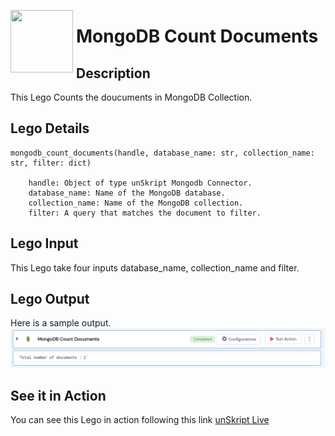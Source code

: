 [<img align="left" src="https://unskript.com/assets/favicon.png" width="100" height="100" style="padding-right: 5px">](https://unskript.com/assets/favicon.png) 
<h1>MongoDB Count Documents</h1>

## Description
This Lego Counts the doucuments in  MongoDB Collection.


## Lego Details

    mongodb_count_documents(handle, database_name: str, collection_name: str, filter: dict)

        handle: Object of type unSkript Mongodb Connector.
        database_name: Name of the MongoDB database.
        collection_name: Name of the MongoDB collection.
        filter: A query that matches the document to filter.


## Lego Input
This Lego take four inputs database_name, collection_name and filter. 

## Lego Output
Here is a sample output.
<img src="./1.png">


## See it in Action

You can see this Lego in action following this link [unSkript Live](https://us.app.unskript.io)